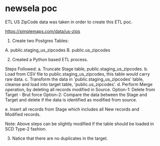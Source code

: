 # newsela poc

ETL
US ZipCode data was taken in order to create this ETL poc.

https://simplemaps.com/data/us-zips


1. Create two Postgres Tables:

A. public.staging_us_zipcodes
B. public.us_zipcodes

2. Created a Python based ETL process.

Steps Followed:
a. Truncate Stage table, public.staging_us_zipcodes.
b. Load from CSV file to public.staging_us_zipcodes, this table would carry raw data.
c. Transform the data in 'public.staging_us_zipcodes' table, cleanse and load into target table, 'public.us_zipcodes'.
d. Perform Merge operation, by deleting all records modified in Source.
Option-1: Delete from Target - Brut force
Option-2: Compare the data between the Stage and Target and delete if the data is identified as modified from source.

e. Insert all records from Stage which includes all New records and Modified records.

Note: Above steps can be slightly modified if the table should be loaded in SCD Type-2 fashion.


3. Natice that there are no duplicates in the target.

